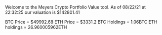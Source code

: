 Welcome to the Meyers Crypto Portfolio Value tool. 
As of 08/22/21 at 22:32:25 our valuation is $142801.41 

BTC Price = $49992.68
 ETH Price = $3331.2
BTC Holdings = 1.06BTC
 ETH holdings = 26.960005962ETH 
